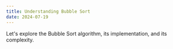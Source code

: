 ```yaml
---
title: Understanding Bubble Sort
date: 2024-07-19
---
```


Let's explore the Bubble Sort algorithm, its implementation, and its complexity.
